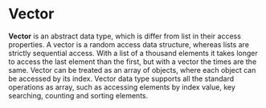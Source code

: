 # Vector

**Vector** is an abstract data type, which is differ from list in their access properties. A vector is a random access data structure, whereas lists are strictly sequential access. With a list of a thousand elements it takes longer to access the last element than the first, but with a vector the times are the same. Vector can be treated as an array of objects, where each object can be accessed by its index. Vector data type supports all the standard operations as array, such as accessing elements by index value, key searching, counting and sorting elements.
